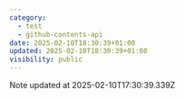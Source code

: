 ```yaml
---
category:
  - test
  - github-contents-api
date: 2025-02-10T18:30:39+01:00
updated: 2025-02-10T18:30:39+01:00
visibility: public
---
```


Note updated at 2025-02-10T17:30:39.339Z